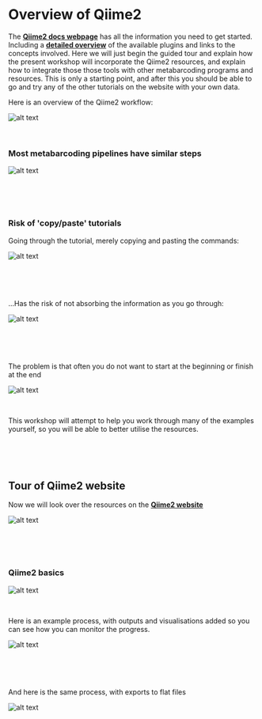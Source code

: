 # Overview of Qiime2

The [**Qiime2 docs webpage**](https://docs.qiime2.org/2019.10/) has all the information you need to get started. Including a [**detailed overview**](https://docs.qiime2.org/2019.10/tutorials/overview/) of the available plugins and links to the concepts involved. Here we will just begin the guided tour and explain how the present workshop will incorporate the Qiime2 resources, and explain how to integrate those those tools with other metabarcoding programs and resources. This is only a starting point, and after this you should be able to go and try any of the other tutorials on the website with your own data.

Here is an overview of the Qiime2 workflow:

![alt text](images/qiime2pipeline.png)

<br>

### Most metabarcoding pipelines have similar steps

![alt text](images/similar_steps.png)

<br><br><br>

### Risk of 'copy/paste' tutorials

Going through the tutorial, merely copying and pasting the commands:

![alt text](images/copyPaste.png)

<br><br><br>

...Has the risk of not absorbing the information as you go through:



![alt text](images/blackBox.png)

<br><br><br>

The problem is that often you do not want to start at the beginning or finish at the end

![alt text](images/customWorkflow.png)

<br>

This workshop will attempt to help you work through many of the examples yourself, so you will be able to better utilise the resources.

<br><br><br>

## Tour of Qiime2 website

Now we will look over the resources on the [**Qiime2 website**](https://docs.qiime2.org/2019.10/)

![alt text](images/quickTour.png)

<br><br><br>

### Qiime2 basics

![alt text](images/qii2datatypes.png)

<br>

Here is an example process, with outputs and visualisations added so you can see how you can monitor the progress.

![alt text](images/exampleProcess.png) 

<br><br><br>

And here is the same process, with exports to flat files

![alt text](images/exampleFlat.png)



